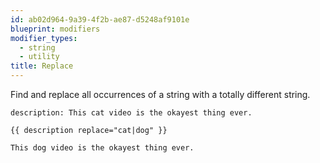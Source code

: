 ```yaml
---
id: ab02d964-9a39-4f2b-ae87-d5248af9101e
blueprint: modifiers
modifier_types:
  - string
  - utility
title: Replace
---
```

Find and replace all occurrences of a string with a totally different string.

```.language-yaml
description: This cat video is the okayest thing ever.
```

```
{{ description replace="cat|dog" }}
```

```.language-output
This dog video is the okayest thing ever.
```
